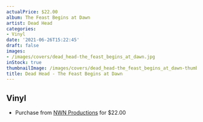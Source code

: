 ```yaml
---
actualPrice: $22.00
album: The Feast Begins at Dawn
artist: Dead Head
categories:
- Vinyl
date: '2021-06-26T15:22:45'
draft: false
images:
- /images/covers/dead_head-the_feast_begins_at_dawn.jpg
inStock: true
thumbnailImage: /images/covers/dead_head-the_feast_begins_at_dawn-thumb.jpg
title: Dead Head - The Feast Begins at Dawn
---
```


## Vinyl
* Purchase from [NWN Productions](http://shop.nwnprod.com/index.php?route=product/product&path=75&product_id=6942&sort=pd.name&order=ASC) for $22.00
